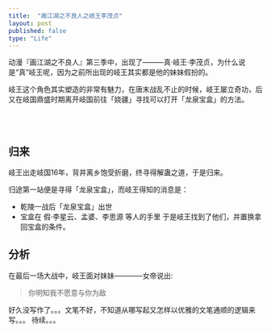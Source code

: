 ```yaml
---
title:  "画江湖之不良人之岐王李茂贞"
layout: post
published: false
type: "Life"
---
```


动漫『画江湖之不良人』第三季中，出现了———真·岐王·李茂贞，为什么说是“真”岐王呢，因为之前所出现的岐王其实都是他的妹妹假扮的。

岐王这个角色其实塑造的非常有魅力，在唐末战乱不止的时候，岐王屡立奇功，后又在岐国鼎盛时期离开岐国前往「娆疆」寻找可以打开「龙泉宝盒」的方法。




<br/>
<br/>

## 归来
岐王出走岐国16年，背井离乡饱受折磨，终寻得解蛊之道，于是归来。

归途第一站便是寻得「龙泉宝盒」，而岐王得知的消息是：
- 乾陵一战后「龙泉宝盒」出世
- 宝盒在 假·李星云、孟婆、李思源 等人的手里
于是岐王找到了他们，并置换拿回宝盒的条件。


## 分析
在最后一场大战中，岐王面对妹妹————女帝说出:
> 你明知我不愿意与你为敌

好久没写作了。。。文笔不好，不知道从哪写起又怎样以优雅的文笔通顺的逻辑来写。。。
待续。。。
